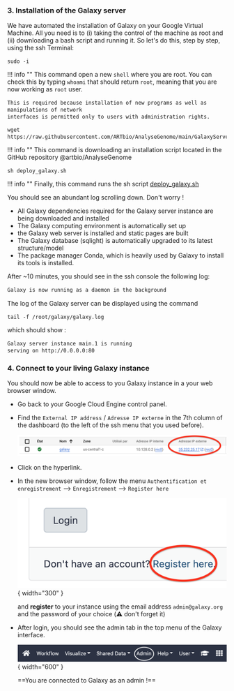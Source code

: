 ### 3. Installation of the Galaxy server

We have automated the installation of Galaxy on your Google Virtual Machine.
All you need is to (i) taking the control of the machine as root and (ii) downloading a 
bash script and running it.
So let's do this, step by step, using the ssh Terminal:

    
  ```Console
  sudo -i
  ```
!!! info ""
    This command open a new `shell` where you are root. You can check this by typing `whoami`
    that should return `root`, meaning that you are now working as `root` user.
    
    This is required because installation of new programs as well as manipulations of network
    interfaces is permitted only to users with administration rights.

```
wget https://raw.githubusercontent.com/ARTbio/AnalyseGenome/main/GalaxyServer/deploy_galaxy.sh
```
!!! info ""
    This command is downloading an installation script located in the GitHub repository
    @artbio/AnalyseGenome

```
sh deploy_galaxy.sh
```
!!! info ""
    Finally, this command runs the sh script
    [deploy_galaxy.sh](https://raw.githubusercontent.com/ARTbio/AnalyseGenome/main/GalaxyServer/deploy_galaxy.sh)


  You should see an abundant log scrolling down. Don't worry !

  - All Galaxy dependencies required for the Galaxy server instance are being downloaded and installed
  - The Galaxy computing environment is automatically set up
  - the Galaxy web server is installed and static pages are built
  - The Galaxy database (sqlight) is automatically upgraded to its latest structure/model
  - The package manager Conda, which is heavily used by Galaxy to install its tools is installed.
  
  After ~10 minutes, you should see in the ssh console the following log:

```{.bash title="Terminal"}
Galaxy is now running as a daemon in the background
```
The log of the Galaxy server can be displayed using the command
```
tail -f /root/galaxy/galaxy.log
```
which should show :

```
Galaxy server instance main.1 is running
serving on http://0.0.0.0:80
```

### 4. Connect to your living Galaxy instance

You should now be able to access to you Galaxy instance in a your web browser window.

- Go back to your Google Cloud Engine control panel.
- Find the `External IP address` / `Adresse IP externe` in the 7th column of the dashboard
  (to the left of the ssh menu that you used before).
  
  ![externIP](images/externIP.png)
  
- Click on the hyperlink.
- In the new browser window, follow the menu `Authentification et enregistrement`
  --> `Enregistrement` --> `Register here`
  
  ![register](images/register.png){ width="300" }

  and  **register** to your instance using the email address
  `admin@galaxy.org` and the password of your choice (:warning: don't forget it)
  
- After login, you should see the admin tab in the top menu of the Galaxy interface.
  
  ![](images/admin_menu.png){ width="600" }
  
  ==You are connected to Galaxy as an admin !==
